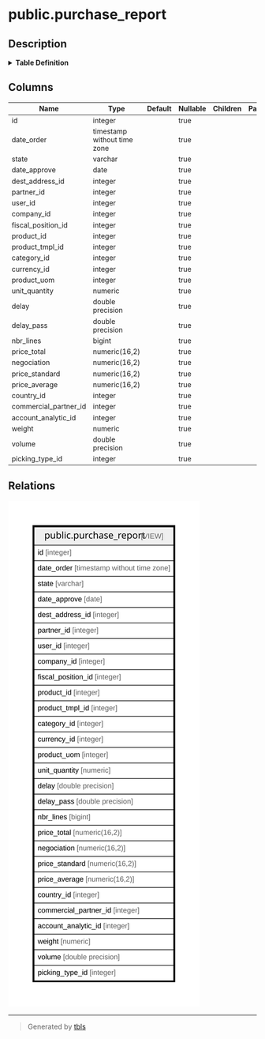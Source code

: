 # public.purchase_report

## Description

<details>
<summary><strong>Table Definition</strong></summary>

```sql
CREATE VIEW purchase_report AS (
 WITH currency_rate AS (
         SELECT r.currency_id,
            COALESCE(r.company_id, c.id) AS company_id,
            r.rate,
            r.name AS date_start,
            ( SELECT r2.name
                   FROM res_currency_rate r2
                  WHERE ((r2.name > r.name) AND (r2.currency_id = r.currency_id) AND ((r2.company_id IS NULL) OR (r2.company_id = c.id)))
                  ORDER BY r2.name
                 LIMIT 1) AS date_end
           FROM (res_currency_rate r
             JOIN res_company c ON (((r.company_id IS NULL) OR (r.company_id = c.id))))
        )
 SELECT min(l.id) AS id,
    s.date_order,
    s.state,
    s.date_approve,
    s.dest_address_id,
    s.partner_id,
    s.user_id,
    s.company_id,
    s.fiscal_position_id,
    l.product_id,
    p.product_tmpl_id,
    t.categ_id AS category_id,
    s.currency_id,
    t.uom_id AS product_uom,
    sum(((l.product_qty / u.factor) * u2.factor)) AS unit_quantity,
    (date_part('epoch'::text, age((s.date_approve)::timestamp without time zone, s.date_order)) / ((((24 * 60) * 60))::numeric(16,2))::double precision) AS delay,
    (date_part('epoch'::text, age(l.date_planned, s.date_order)) / ((((24 * 60) * 60))::numeric(16,2))::double precision) AS delay_pass,
    count(*) AS nbr_lines,
    (sum(((l.price_unit / COALESCE(NULLIF(cr.rate, (0)::numeric), 1.0)) * l.product_qty)))::numeric(16,2) AS price_total,
    (avg((((100.0 * ((l.price_unit / COALESCE(NULLIF(cr.rate, (0)::numeric), 1.0)) * l.product_qty)))::double precision / NULLIF((((ip.value_float * (l.product_qty)::double precision) / (u.factor)::double precision) * (u2.factor)::double precision), (0.0)::double precision))))::numeric(16,2) AS negociation,
    (sum((((ip.value_float * (l.product_qty)::double precision) / (u.factor)::double precision) * (u2.factor)::double precision)))::numeric(16,2) AS price_standard,
    ((sum(((l.product_qty * l.price_unit) / COALESCE(NULLIF(cr.rate, (0)::numeric), 1.0))) / NULLIF(sum(((l.product_qty / u.factor) * u2.factor)), 0.0)))::numeric(16,2) AS price_average,
    partner.country_id,
    partner.commercial_partner_id,
    analytic_account.id AS account_analytic_id,
    sum((((p.weight * l.product_qty) / u.factor) * u2.factor)) AS weight,
    sum((((p.volume * (l.product_qty)::double precision) / (u.factor)::double precision) * (u2.factor)::double precision)) AS volume,
    spt.warehouse_id AS picking_type_id
   FROM ((((((((((purchase_order_line l
     JOIN purchase_order s ON ((l.order_id = s.id)))
     JOIN res_partner partner ON ((s.partner_id = partner.id)))
     LEFT JOIN product_product p ON ((l.product_id = p.id)))
     LEFT JOIN product_template t ON ((p.product_tmpl_id = t.id)))
     LEFT JOIN ir_property ip ON ((((ip.name)::text = 'standard_price'::text) AND ((ip.res_id)::text = concat('product.product,', p.id)) AND (ip.company_id = s.company_id))))
     LEFT JOIN uom_uom u ON ((u.id = l.product_uom)))
     LEFT JOIN uom_uom u2 ON ((u2.id = t.uom_id)))
     LEFT JOIN account_analytic_account analytic_account ON ((l.account_analytic_id = analytic_account.id)))
     LEFT JOIN currency_rate cr ON (((cr.currency_id = s.currency_id) AND (cr.company_id = s.company_id) AND (cr.date_start <= COALESCE((s.date_order)::timestamp with time zone, now())) AND ((cr.date_end IS NULL) OR (cr.date_end > COALESCE((s.date_order)::timestamp with time zone, now()))))))
     LEFT JOIN stock_picking_type spt ON ((spt.id = s.picking_type_id)))
  GROUP BY s.company_id, s.user_id, s.partner_id, u.factor, s.currency_id, l.price_unit, s.date_approve, l.date_planned, l.product_uom, s.dest_address_id, s.fiscal_position_id, l.product_id, p.product_tmpl_id, t.categ_id, s.date_order, s.state, u.uom_type, u.category_id, t.uom_id, u.id, u2.factor, partner.country_id, partner.commercial_partner_id, analytic_account.id, spt.warehouse_id
)
```

</details>

## Columns

| Name | Type | Default | Nullable | Children | Parents | Comment |
| ---- | ---- | ------- | -------- | -------- | ------- | ------- |
| id | integer |  | true |  |  |  |
| date_order | timestamp without time zone |  | true |  |  |  |
| state | varchar |  | true |  |  |  |
| date_approve | date |  | true |  |  |  |
| dest_address_id | integer |  | true |  |  |  |
| partner_id | integer |  | true |  |  |  |
| user_id | integer |  | true |  |  |  |
| company_id | integer |  | true |  |  |  |
| fiscal_position_id | integer |  | true |  |  |  |
| product_id | integer |  | true |  |  |  |
| product_tmpl_id | integer |  | true |  |  |  |
| category_id | integer |  | true |  |  |  |
| currency_id | integer |  | true |  |  |  |
| product_uom | integer |  | true |  |  |  |
| unit_quantity | numeric |  | true |  |  |  |
| delay | double precision |  | true |  |  |  |
| delay_pass | double precision |  | true |  |  |  |
| nbr_lines | bigint |  | true |  |  |  |
| price_total | numeric(16,2) |  | true |  |  |  |
| negociation | numeric(16,2) |  | true |  |  |  |
| price_standard | numeric(16,2) |  | true |  |  |  |
| price_average | numeric(16,2) |  | true |  |  |  |
| country_id | integer |  | true |  |  |  |
| commercial_partner_id | integer |  | true |  |  |  |
| account_analytic_id | integer |  | true |  |  |  |
| weight | numeric |  | true |  |  |  |
| volume | double precision |  | true |  |  |  |
| picking_type_id | integer |  | true |  |  |  |

## Relations

![er](public.purchase_report.svg)

---

> Generated by [tbls](https://github.com/k1LoW/tbls)
